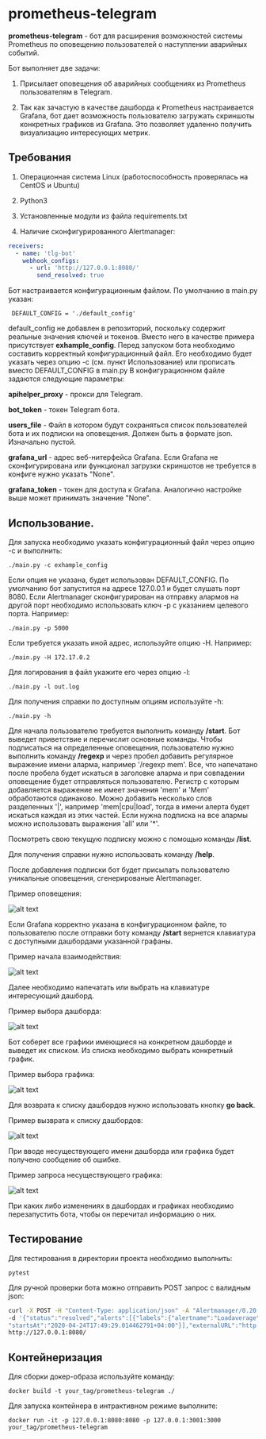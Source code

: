 # prometheus-telegram

**prometheus-telegram** - бот для расширения возможностей системы Prometheus по оповещению пользователей о наступлении аварийных событий.

Бот выполняет две задачи:

1. Присылает оповещения об аварийных сообщениях из Prometheus пользователям в Telegram.

2. Так как зачастую в качестве дашборда к Prometheus настраивается Grafana, 
бот дает возможность пользователю загружать скриншоты конкретных графиков из Grafana. 
Это позволяет удаленно получить визуализацию интересующих метрик.

## Требования

1. Операционная система Linux (работоспособность проверялась на CentOS и Ubuntu)

2. Python3

3. Установленные модули из файла requirements.txt

4. Наличие сконфигурированного Alertmanager:

```yml
receivers:
  - name: 'tlg-bot'
    webhook_configs:
      - url: 'http://127.0.0.1:8080/'
        send_resolved: true
```

Бот настраивается конфигурационным файлом. По умолчанию в main.py указан:

     DEFAULT_CONFIG = './default_config'

default_config не добавлен в репозиторий, поскольку содержит реальные значения ключей и токенов. 
Вместо него в качестве примера присутствует **exhample_config**.
Перед запуском бота необходимо составить корректный конфигурационный файл. Его необходимо будет указать через опцию -с (см. пункт Использование) или прописать вместо DEFAULT_CONFIG в main.py
В конфигурационном файле задаются следующие параметры:

**apihelper_proxy** - прокси для Telegram.

**bot_token** - токен Telegram бота.

**users_file** - Файл в котором будут сохраняться список пользователей бота и их подписки на оповещения. Должен быть в формате json. Изначально пустой.

**grafana_url** - адрес веб-нитерфейса Grafana. Если Grafana не сконфигурирована или функционал загрузки скриншотов не требуется в конфиге нужно указать "None".

**grafana_token** - токен для доступа к Grafana. Аналогично настройке выше может принимать значение "None".

## Использование.

Для запуска необходимо указать конфигурационный файл через опцию -с и выполнить:

    ./main.py -с exhample_config

Если опция не указана, будет использован DEFAULT_CONFIG.
По умолчанию бот запустится на адресе 127.0.0.1 и будет слушать порт 8080. 
Если Alertmanager сконфигурирован на отправку алармов на другой порт необходимо использовать ключ -p с указанием целевого порта.
Например:

    ./main.py -p 5000
    
Если требуется указать иной адрес, используйте опцию -H. Например:

    ./main.py -H 172.17.0.2

Для логирования в файл укажите его через опцию -l:

    ./main.py -l out.log

Для получения справки по доступным опциям используйте -h:

    ./main.py -h

Для начала пользователю требуется выполнить команду **/start**. Бот выведет приветствие и перечислит основные команды.
Чтобы подписаться на определенные оповещения, пользователю нужно выполнить команду **/regexp** и через пробел добавить регулярное выражение имени аларма, например '/regexp mem'. Все, что напечатано после пробела будет искаться в заголовке аларма и при совпадении оповещение будет отправляться пользователю. Регистр с которым добавляется выражение не имеет значения 'mem' и 'Mem' обработаются одинаково.
Можно добавить несколько слов разделенных '|', например 'mem|cpu|load', тогда в имени алерта будет искаться каждая из этих частей. 
Если нужна подписка на все алармы можно использовать выражения 'all' или '*'.

Посмотреть свою текущую подписку можно с помощью команды **/list**.

Для получения справки нужно использовать команду **/help**.

После добавления подписки бот будет присылать пользователю уникальные оповещения, сгенерированые Alertmanager.

Пример оповещения:

![alt text](images/notification.PNG)

Если Grafana корректно указана в конфигурационном файле, то пользователю после отправки боту команду **/start** вернется клавиатура
с доступными дашбордами указанной графаны.

Пример начала взаимодействия:

![alt text](images/start.PNG)

Далее необходимо напечатать или выбрать на клавиатуре интересующий дашборд.

Пример выбора дашборда:

![alt text](images/choice_dashboard.PNG)

Бот соберет все графики имеющиеся на конкретном дашборде и выведет их списком. Из списка необходимо выбрать конкретный график.

Пример выбора графика:

![alt text](images/choice_panel.PNG)

Для возврата к списку дашбордов нужно использовать кнопку **go back**.

Пример вызврата к списку дашбордов:

![alt text](images/go_back.PNG)

При вводе несуществующего имени дашборда или графика будет получено сообщение об ошибке.

Пример запроса несуществующего графика:

![alt text](images/wrong_message.PNG)

При каких либо изменениях в дашбордах и графиках необходимо перезапустить бота, чтобы он перечитал информацию о них.

## Тестирование

Для тестирования в директории проекта необходимо выполнить:

    pytest

Для ручной проверки бота можно отправить POST запрос с валидным json:

```bash
curl -X POST -H "Content-Type: application/json" -A "Alertmanager/0.20.0" \
-d '{"status":"resolved","alerts":[{"labels":{"alertname":"Loadaverage"},\
"startsAt":"2020-04-24T17:49:29.014462791+04:00"}],"externalURL":"http://linuxmint-19-xfce:9093"}' \
http://127.0.0.1:8080/
```

## Контейнеризация

Для сборки докер-образа используйте команду:

    docker build -t your_tag/prometheus-telegram ./

Для запуска контейнера в интрактивном режиме выполните:

    docker run -it -p 127.0.0.1:8080:8080 -p 127.0.0.1:3001:3000 your_tag/prometheus-telegram
